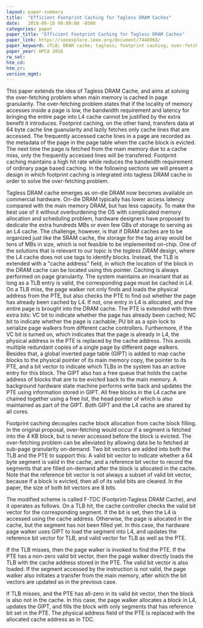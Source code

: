 ```yaml
---
layout: paper-summary
title:  "Efficient Footprint Caching for Tagless DRAM Caches"
date:   2018-06-16 00:00:00 -0500
categories: paper
paper_title: "Efficient Footprint Caching for Tagless DRAM Caches"
paper_link: https://ieeexplore.ieee.org/document/7446068/
paper_keyword: cTLB; DRAM cache; tagless; footprint caching; over-fetching
paper_year: HPCA 2016
rw_set: 
htm_cd: 
htm_cr: 
version_mgmt: 
---
```


This paper extends the idea of Tagless DRAM Cache, and aims at solving the over-fetching
problem when main memory is cached in page granularity. The over-fetching problem states that
if the locality of memory accesses inside a page is low, the bandwidth requirement and latency for 
bringing the entire page into L4 cache cannot be justified by the extra benefit it introduces. Footprint 
caching, on the other hand, transfers data at 64 byte cache line guanularity and lazily fetches only cache 
lines that are accessed. The frequently accessed cache lines in a page are recorded as the metadata
of the page in the page table when the cache block is evicted. The next time the page is fetched from the main 
memory due to a cache miss, only the frequently accessed lines will be transfered. Footprint caching maintains 
a high hit rate while reduces the bandwidth requirement of ordinary page based caching. In the following sections
we will present a design in which footprint caching is integrated into tagless DRAM cache in order to 
solve the over-fetching problem.

Tagless DRAM cache emerges as on-die DRAM now becomes available on commercial hardware. On-die DRAM
typically has lower access latency compared with the main memory DRAM, but has less capacity. To make the 
best use of it without overburdening the OS with complicated memory allocation and scheduling problem, hardware 
designers have proposed to dedicate the extra hundreds MBs or even few GBs of storage to serving as an L4 cache. 
The challenge, however, is that if DRAM caches are to be organized just like the SRAM cache, the storage 
for the tag array would be tens of MBs in size, which is not feasible to be implemented on-chip. One of the solutions
that is relevant to our topic is the *tagless DRAM* design, where the L4 cache does not use tags to identify blocks.
Instead, the TLB is extended with a "cache address" field, in which the location of the block in the DRAM cache 
can be located using this pointer. Caching is always performed on page granularity. The system maintains an 
invariant that as long as a TLB entry is valid, the corresponding page must be cached in L4. On a TLB miss, the 
page walker not only finds and loads the physical address from the PTE, but also checks the PTE to find out 
whether the page has already been cached by L4. If not, one entry in L4 is allocated, and the entire page is 
brought into the DRAM cache. The PTE is extended with three extra bits: VC bit to indicate whether the page 
has already been cached; NC bit to indicate whether the page is cachable; PU bit as a spin lock to serialize
page walkers from different cache controllers. Furthermore, if the VC bit is turned on, which indicates that
the page is already in L4, the physical address in the PTE is replaced by the cache address. This avoids multiple 
redundant copies of a single page by different page walkers. Besides that, a global inverted page table (GIPT)
is added to map cache blocks to the physical pointer of its main memory copy, the pointer to its PTE, and a bit vector
to indicate which TLBs in the system has an active entry for this block. The GIPT also has a free queue that holds 
the cache address of blocks that are to be evicted back to the main memory. A background hardware state machine 
performs write back and updates the PTE using information stored in GIPT. All free blocks in the L4 cache are 
chained together using a free list, the head pointer of which is also maintained as part of the GIPT. Both GIPT
and the L4 cache are shared by all cores.

Footprint caching decouples cache block allocation from cache block filling. In the original proposal, over-fetching
would occur if a segment is fetched into the 4 KB block, but is never accessed before the block is evicted.
The over-fetching problem can be alleviated by allowing data be to fetched at sub-page granularity on-demand. Two bit 
vectors are added into both the TLB and the PTE to support this: A valid bit vector to indicate whether a 64 byte segment 
is valid in the cache, and a reference bit vector to record the segments that are filled on-demand after the block is 
allocated in the cache. Note that the reference bit vector is not always a subset of valid bit vector, because if a block
is evicted, then all of its valid bits are cleared. In the paper, the size of both bit vectors are 8 bits. 

The modified scheme is called F-TDC (Footprint-Tagless DRAM Cache), and it operates as follows. On a TLB hit, the cache 
controller checks the valid bit vector for the corresponding segment. If the bit is set, then the L4 is accessed using
the cache address. Otherwise, the page is allocated in the cache, but the segment has not been filled yet. In this case, 
the hardware page walker uses GIPT to load the segment into L4, and updates the reference bit vector for TLB, and valid 
vector for TLB as well as the PTE.

If the TLB misses, then the page walker is invoked to find the PTE. If the PTE has a non-zero valid bit vector, then 
the page walker directly loads the TLB with the cache address stored in the PTE. The valid bit vector is also loaded.
If the segment accessed by the instruction is not valid, the page walker also initiates a transfer from the main
memory, after which the bit vectors are updated as in the previous case.

If TLB misses, and the PTE has all-zero in its valid bit vector, then the block is also not in the cache. In this case,
the page walker allocates a block in L4, updates the GIPT, and fills the block with only segments that has reference bit
set in the PTE. The physical address field of the PTE is replaced with the allocated cache address as in TDC.